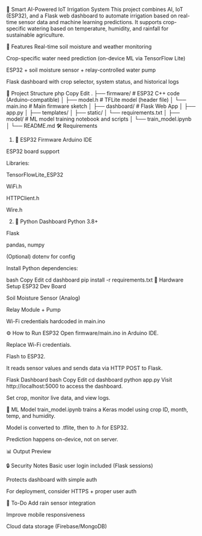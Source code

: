 🌱 Smart AI-Powered IoT Irrigation System
This project combines AI, IoT (ESP32), and a Flask web dashboard to automate irrigation based on real-time sensor data and machine learning predictions. It supports crop-specific watering based on temperature, humidity, and rainfall for sustainable agriculture.

🚀 Features
Real-time soil moisture and weather monitoring

Crop-specific water need prediction (on-device ML via TensorFlow Lite)

ESP32 + soil moisture sensor + relay-controlled water pump

Flask dashboard with crop selector, system status, and historical logs

📁 Project Structure
php
Copy
Edit
.
├── firmware/           # ESP32 C++ code (Arduino-compatible)
│   ├── model.h         # TFLite model (header file)
│   └── main.ino        # Main firmware sketch
│
├── dashboard/          # Flask Web App
│   ├── app.py
│   ├── templates/
│   ├── static/
│   └── requirements.txt
│
├── model/              # ML model training notebook and scripts
│   └── train_model.ipynb
│
└── README.md
🛠️ Requirements
1. 📡 ESP32 Firmware
Arduino IDE

ESP32 board support

Libraries:

TensorFlowLite_ESP32

WiFi.h

HTTPClient.h

Wire.h

2. 🧠 Python Dashboard
Python 3.8+

Flask

pandas, numpy

(Optional) dotenv for config

Install Python dependencies:

bash
Copy
Edit
cd dashboard
pip install -r requirements.txt
🔌 Hardware Setup
ESP32 Dev Board

Soil Moisture Sensor (Analog)

Relay Module + Pump

Wi-Fi credentials hardcoded in main.ino

⚙️ How to Run
ESP32
Open firmware/main.ino in Arduino IDE.

Replace Wi-Fi credentials.

Flash to ESP32.

It reads sensor values and sends data via HTTP POST to Flask.

Flask Dashboard
bash
Copy
Edit
cd dashboard
python app.py
Visit http://localhost:5000 to access the dashboard.

Set crop, monitor live data, and view logs.

🧠 ML Model
train_model.ipynb trains a Keras model using crop ID, month, temp, and humidity.

Model is converted to .tflite, then to .h for ESP32.

Prediction happens on-device, not on server.

📊 Output Preview

🔒 Security Notes
Basic user login included (Flask sessions)

Protects dashboard with simple auth

For deployment, consider HTTPS + proper user auth

📌 To-Do
Add rain sensor integration

Improve mobile responsiveness

Cloud data storage (Firebase/MongoDB)
